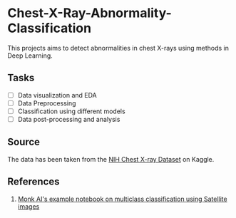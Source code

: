 # Chest-X-Ray-Abnormality-Classification
This projects aims to detect abnormalities in chest X-rays using methods in Deep Learning. 

## Tasks
- [ ] Data visualization and EDA
- [ ] Data Preprocessing
- [ ] Classification using different models
- [ ] Data post-processing and analysis

## Source
The data has been taken from the [NIH Chest X-ray Dataset](https://www.kaggle.com/nih-chest-xrays/sample) on Kaggle.

## References
1. [Monk AI's example notebook on multiclass classification using Satellite images](https://github.com/Tessellate-Imaging/monk_v1/blob/master/study_roadmaps/4_image_classification_zoo/Multi%20label%20Image%20classification%20-%20Satellite%20Image%20tiles.ipynb)
